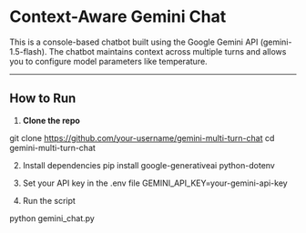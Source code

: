 # Context-Aware Gemini Chat

This is a console-based chatbot built using the Google Gemini API (gemini-1.5-flash). The chatbot maintains context across multiple turns and allows you to configure model parameters like temperature.

---

## How to Run

1. **Clone the repo**

git clone https://github.com/your-username/gemini-multi-turn-chat
cd gemini-multi-turn-chat

2. Install dependencies
pip install google-generativeai python-dotenv

3. Set your API key in the .env file
GEMINI_API_KEY=your-gemini-api-key

4. Run the script

python gemini_chat.py

